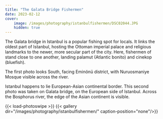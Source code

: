 ```yaml
---
title: "The Galata Bridge Fishermen"
date: 2023-02-12
cover:
    image: /images/photography/istanbulfishermen/DSC02044.JPG
    hidden: true
---
```

The Galata bridge in Istanbul is a popular fishing spot for locals. It links the oldest part of Istanbul, hosting the Ottoman imperial palace and religious landmarks to the newer, more secular part of the city. Here, fishermen of stand close to one another, landing palamut (Atlantic bonito) and cinekop (bluefish).

The first photo looks South, facing Eminönü district, with Nuruosmaniye Mosque visible across the river.

Istanbul happens to lie European-Asian continental border. This second photo was taken on Galata bridge, on the European side of Istanbul. Across the Bosphorus river, the edge of the Asian continent is visible.

{{< load-photoswipe >}}
{{< gallery dir="/images/photography/istanbulfishermen/" caption-position="none"/>}}